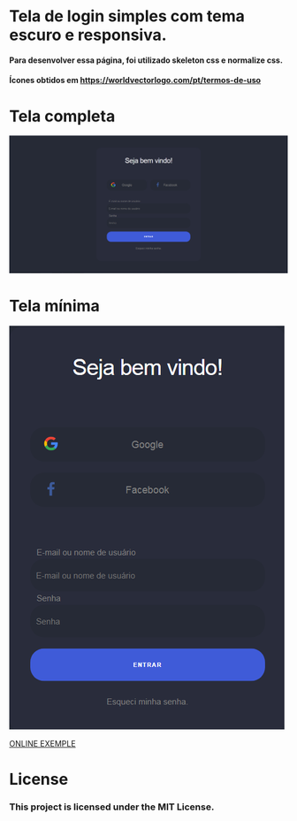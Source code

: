 # Tela de login simples com tema escuro e responsiva.
#### Para desenvolver essa página, foi utilizado skeleton css e normalize css.
#### Ícones obtidos em https://worldvectorlogo.com/pt/termos-de-uso


# Tela completa
![Tela completa](prints/completa.png)
#
# Tela mínima
![Tela completa](prints/min.png)




<div>
  <a href="https://felipesntr.github.io/demos/login-simples/login.html">ONLINE EXEMPLE</a>
</div>



# License
### This project is licensed under the MIT License.
